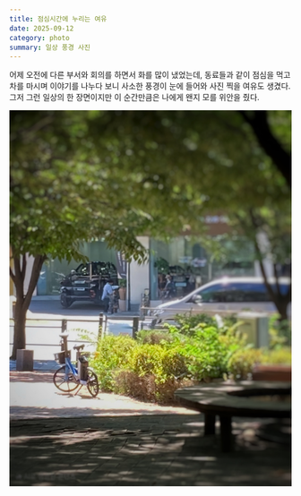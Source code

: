 ```yaml
---
title: 점심시간에 누리는 여유
date: 2025-09-12
category: photo
summary: 일상 풍경 사진
---
```


<script>
    export let src;
</script>
 
 어제 오전에 다른 부서와 회의를 하면서 화를 많이 냈었는데, 동료들과 같이 점심을 먹고 차를 마시며 이야기를 나누다 보니 사소한 풍경이 눈에 들어와 사진 찍을 여유도 생겼다. 그저 그런 일상의 한 장면이지만 이 순간만큼은 나에게 왠지 모를 위안을 줬다.

<img 
    src="/images/250912_lunch-time-scenery.jpeg" 
    alt="sprout" 
    class="post-vertical"
    loading="lazy"
/>